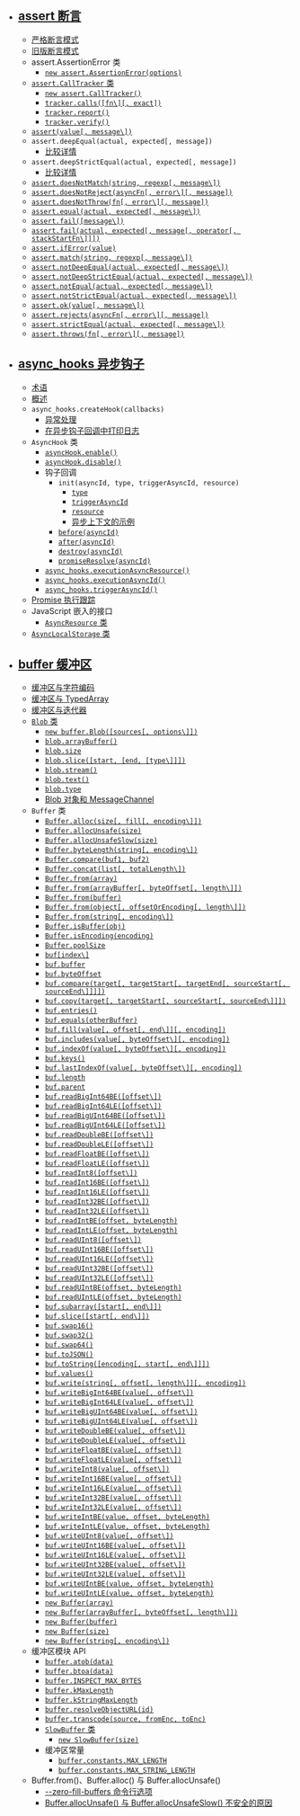 - ## [assert 断言](http://nodejs.cn/api/assert.html#assert_assert)

  - [严格断言模式](http://nodejs.cn/api/assert.html#assert_strict_assertion_mode)
  - [旧版断言模式](http://nodejs.cn/api/assert.html#assert_legacy_assertion_mode)
  - assert.AssertionError 类
    - [`new assert.AssertionError(options)`](http://nodejs.cn/api/assert.html#assert_new_assert_assertionerror_options)
  - [`assert.CallTracker` 类](http://nodejs.cn/api/assert.html#assert_class_assert_calltracker)
    - [`new assert.CallTracker()`](http://nodejs.cn/api/assert.html#assert_new_assert_calltracker)
    - [`tracker.calls([fn\][, exact])`](http://nodejs.cn/api/assert.html#assert_tracker_calls_fn_exact)
    - [`tracker.report()`](http://nodejs.cn/api/assert.html#assert_tracker_report)
    - [`tracker.verify()`](http://nodejs.cn/api/assert.html#assert_tracker_verify)
  - [`assert(value[, message\])`](http://nodejs.cn/api/assert.html#assert_assert_value_message)
  - `assert.deepEqual(actual, expected[, message])`
    - [比较详情](http://nodejs.cn/api/assert.html#assert_comparison_details)
  - `assert.deepStrictEqual(actual, expected[, message])`
    - [比较详情](http://nodejs.cn/api/assert.html#assert_comparison_details_1)
  - [`assert.doesNotMatch(string, regexp[, message\])`](http://nodejs.cn/api/assert.html#assert_assert_doesnotmatch_string_regexp_message)
  - [`assert.doesNotReject(asyncFn[, error\][, message])`](http://nodejs.cn/api/assert.html#assert_assert_doesnotreject_asyncfn_error_message)
  - [`assert.doesNotThrow(fn[, error\][, message])`](http://nodejs.cn/api/assert.html#assert_assert_doesnotthrow_fn_error_message)
  - [`assert.equal(actual, expected[, message\])`](http://nodejs.cn/api/assert.html#assert_assert_equal_actual_expected_message)
  - [`assert.fail([message\])`](http://nodejs.cn/api/assert.html#assert_assert_fail_message)
  - [`assert.fail(actual, expected[, message[, operator[, stackStartFn\]]])`](http://nodejs.cn/api/assert.html#assert_assert_fail_actual_expected_message_operator_stackstartfn)
  - [`assert.ifError(value)`](http://nodejs.cn/api/assert.html#assert_assert_iferror_value)
  - [`assert.match(string, regexp[, message\])`](http://nodejs.cn/api/assert.html#assert_assert_match_string_regexp_message)
  - [`assert.notDeepEqual(actual, expected[, message\])`](http://nodejs.cn/api/assert.html#assert_assert_notdeepequal_actual_expected_message)
  - [`assert.notDeepStrictEqual(actual, expected[, message\])`](http://nodejs.cn/api/assert.html#assert_assert_notdeepstrictequal_actual_expected_message)
  - [`assert.notEqual(actual, expected[, message\])`](http://nodejs.cn/api/assert.html#assert_assert_notequal_actual_expected_message)
  - [`assert.notStrictEqual(actual, expected[, message\])`](http://nodejs.cn/api/assert.html#assert_assert_notstrictequal_actual_expected_message)
  - [`assert.ok(value[, message\])`](http://nodejs.cn/api/assert.html#assert_assert_ok_value_message)
  - [`assert.rejects(asyncFn[, error\][, message])`](http://nodejs.cn/api/assert.html#assert_assert_rejects_asyncfn_error_message)
  - [`assert.strictEqual(actual, expected[, message\])`](http://nodejs.cn/api/assert.html#assert_assert_strictequal_actual_expected_message)
  - [`assert.throws(fn[, error\][, message])`](http://nodejs.cn/api/assert.html#assert_assert_throws_fn_error_message)

- ## [async_hooks 异步钩子](http://nodejs.cn/api/async_hooks.html#async_hooks_async_hooks)

  - [术语](http://nodejs.cn/api/async_hooks.html#async_hooks_terminology)
  - [概述](http://nodejs.cn/api/async_hooks.html#async_hooks_overview)
  - `async_hooks.createHook(callbacks)`
    - [异常处理](http://nodejs.cn/api/async_hooks.html#async_hooks_error_handling)
    - [在异步钩子回调中打印日志](http://nodejs.cn/api/async_hooks.html#async_hooks_printing_in_asynchooks_callbacks)
  - `AsyncHook` 类
    - [`asyncHook.enable()`](http://nodejs.cn/api/async_hooks.html#async_hooks_asynchook_enable)
    - [`asyncHook.disable()`](http://nodejs.cn/api/async_hooks.html#async_hooks_asynchook_disable)
    - 钩子回调
      - `init(asyncId, type, triggerAsyncId, resource)`
        - [`type`](http://nodejs.cn/api/async_hooks.html#async_hooks_type)
        - [`triggerAsyncId`](http://nodejs.cn/api/async_hooks.html#async_hooks_triggerasyncid)
        - [`resource`](http://nodejs.cn/api/async_hooks.html#async_hooks_resource)
        - [异步上下文的示例](http://nodejs.cn/api/async_hooks.html#async_hooks_asynchronous_context_example)
      - [`before(asyncId)`](http://nodejs.cn/api/async_hooks.html#async_hooks_before_asyncid)
      - [`after(asyncId)`](http://nodejs.cn/api/async_hooks.html#async_hooks_after_asyncid)
      - [`destroy(asyncId)`](http://nodejs.cn/api/async_hooks.html#async_hooks_destroy_asyncid)
      - [`promiseResolve(asyncId)`](http://nodejs.cn/api/async_hooks.html#async_hooks_promiseresolve_asyncid)
    - [`async_hooks.executionAsyncResource()`](http://nodejs.cn/api/async_hooks.html#async_hooks_async_hooks_executionasyncresource)
    - [`async_hooks.executionAsyncId()`](http://nodejs.cn/api/async_hooks.html#async_hooks_async_hooks_executionasyncid)
    - [`async_hooks.triggerAsyncId()`](http://nodejs.cn/api/async_hooks.html#async_hooks_async_hooks_triggerasyncid)
  - [Promise 执行跟踪](http://nodejs.cn/api/async_hooks.html#async_hooks_promise_execution_tracking)
  - JavaScript 嵌入的接口
    - [`AsyncResource` 类](http://nodejs.cn/api/async_hooks.html#async_hooks_class_asyncresource)
  - [`AsyncLocalStorage` 类](http://nodejs.cn/api/async_hooks.html#async_hooks_class_asynclocalstorage)



- ## [buffer 缓冲区](http://nodejs.cn/api/buffer.html#buffer_buffer)

  - [缓冲区与字符编码](http://nodejs.cn/api/buffer.html#buffer_buffers_and_character_encodings)
  - [缓冲区与 TypedArray](http://nodejs.cn/api/buffer.html#buffer_buffers_and_typedarrays)
  - [缓冲区与迭代器](http://nodejs.cn/api/buffer.html#buffer_buffers_and_iteration)
  - [`Blob` 类](http://nodejs.cn/api/buffer.html#buffer_class_blob)
    - [`new buffer.Blob([sources[, options\]])`](http://nodejs.cn/api/buffer.html#buffer_new_buffer_blob_sources_options)
    - [`blob.arrayBuffer()`](http://nodejs.cn/api/buffer.html#buffer_blob_arraybuffer)
    - [`blob.size`](http://nodejs.cn/api/buffer.html#buffer_blob_size)
    - [`blob.slice([start, [end, [type\]]])`](http://nodejs.cn/api/buffer.html#buffer_blob_slice_start_end_type)
    - [`blob.stream()`](http://nodejs.cn/api/buffer.html#buffer_blob_stream)
    - [`blob.text()`](http://nodejs.cn/api/buffer.html#buffer_blob_text)
    - [`blob.type`](http://nodejs.cn/api/buffer.html#buffer_blob_type)
    - [Blob 对象和 MessageChannel](http://nodejs.cn/api/buffer.html#buffer_blob_objects_and_messagechannel)
  - `Buffer` 类
    - [`Buffer.alloc(size[, fill[, encoding\]])`](http://nodejs.cn/api/buffer.html#buffer_static_method_buffer_alloc_size_fill_encoding)
    - [`Buffer.allocUnsafe(size)`](http://nodejs.cn/api/buffer.html#buffer_static_method_buffer_allocunsafe_size)
    - [`Buffer.allocUnsafeSlow(size)`](http://nodejs.cn/api/buffer.html#buffer_static_method_buffer_allocunsafeslow_size)
    - [`Buffer.byteLength(string[, encoding\])`](http://nodejs.cn/api/buffer.html#buffer_static_method_buffer_bytelength_string_encoding)
    - [`Buffer.compare(buf1, buf2)`](http://nodejs.cn/api/buffer.html#buffer_static_method_buffer_compare_buf1_buf2)
    - [`Buffer.concat(list[, totalLength\])`](http://nodejs.cn/api/buffer.html#buffer_static_method_buffer_concat_list_totallength)
    - [`Buffer.from(array)`](http://nodejs.cn/api/buffer.html#buffer_static_method_buffer_from_array)
    - [`Buffer.from(arrayBuffer[, byteOffset[, length\]])`](http://nodejs.cn/api/buffer.html#buffer_static_method_buffer_from_arraybuffer_byteoffset_length)
    - [`Buffer.from(buffer)`](http://nodejs.cn/api/buffer.html#buffer_static_method_buffer_from_buffer)
    - [`Buffer.from(object[, offsetOrEncoding[, length\]])`](http://nodejs.cn/api/buffer.html#buffer_static_method_buffer_from_object_offsetorencoding_length)
    - [`Buffer.from(string[, encoding\])`](http://nodejs.cn/api/buffer.html#buffer_static_method_buffer_from_string_encoding)
    - [`Buffer.isBuffer(obj)`](http://nodejs.cn/api/buffer.html#buffer_static_method_buffer_isbuffer_obj)
    - [`Buffer.isEncoding(encoding)`](http://nodejs.cn/api/buffer.html#buffer_static_method_buffer_isencoding_encoding)
    - [`Buffer.poolSize`](http://nodejs.cn/api/buffer.html#buffer_class_property_buffer_poolsize)
    - [`buf[index\]`](http://nodejs.cn/api/buffer.html#buffer_buf_index)
    - [`buf.buffer`](http://nodejs.cn/api/buffer.html#buffer_buf_buffer)
    - [`buf.byteOffset`](http://nodejs.cn/api/buffer.html#buffer_buf_byteoffset)
    - [`buf.compare(target[, targetStart[, targetEnd[, sourceStart[, sourceEnd\]]]])`](http://nodejs.cn/api/buffer.html#buffer_buf_compare_target_targetstart_targetend_sourcestart_sourceend)
    - [`buf.copy(target[, targetStart[, sourceStart[, sourceEnd\]]])`](http://nodejs.cn/api/buffer.html#buffer_buf_copy_target_targetstart_sourcestart_sourceend)
    - [`buf.entries()`](http://nodejs.cn/api/buffer.html#buffer_buf_entries)
    - [`buf.equals(otherBuffer)`](http://nodejs.cn/api/buffer.html#buffer_buf_equals_otherbuffer)
    - [`buf.fill(value[, offset[, end\]][, encoding])`](http://nodejs.cn/api/buffer.html#buffer_buf_fill_value_offset_end_encoding)
    - [`buf.includes(value[, byteOffset\][, encoding])`](http://nodejs.cn/api/buffer.html#buffer_buf_includes_value_byteoffset_encoding)
    - [`buf.indexOf(value[, byteOffset\][, encoding])`](http://nodejs.cn/api/buffer.html#buffer_buf_indexof_value_byteoffset_encoding)
    - [`buf.keys()`](http://nodejs.cn/api/buffer.html#buffer_buf_keys)
    - [`buf.lastIndexOf(value[, byteOffset\][, encoding])`](http://nodejs.cn/api/buffer.html#buffer_buf_lastindexof_value_byteoffset_encoding)
    - [`buf.length`](http://nodejs.cn/api/buffer.html#buffer_buf_length)
    - [`buf.parent`](http://nodejs.cn/api/buffer.html#buffer_buf_parent)
    - [`buf.readBigInt64BE([offset\])`](http://nodejs.cn/api/buffer.html#buffer_buf_readbigint64be_offset)
    - [`buf.readBigInt64LE([offset\])`](http://nodejs.cn/api/buffer.html#buffer_buf_readbigint64le_offset)
    - [`buf.readBigUInt64BE([offset\])`](http://nodejs.cn/api/buffer.html#buffer_buf_readbiguint64be_offset)
    - [`buf.readBigUInt64LE([offset\])`](http://nodejs.cn/api/buffer.html#buffer_buf_readbiguint64le_offset)
    - [`buf.readDoubleBE([offset\])`](http://nodejs.cn/api/buffer.html#buffer_buf_readdoublebe_offset)
    - [`buf.readDoubleLE([offset\])`](http://nodejs.cn/api/buffer.html#buffer_buf_readdoublele_offset)
    - [`buf.readFloatBE([offset\])`](http://nodejs.cn/api/buffer.html#buffer_buf_readfloatbe_offset)
    - [`buf.readFloatLE([offset\])`](http://nodejs.cn/api/buffer.html#buffer_buf_readfloatle_offset)
    - [`buf.readInt8([offset\])`](http://nodejs.cn/api/buffer.html#buffer_buf_readint8_offset)
    - [`buf.readInt16BE([offset\])`](http://nodejs.cn/api/buffer.html#buffer_buf_readint16be_offset)
    - [`buf.readInt16LE([offset\])`](http://nodejs.cn/api/buffer.html#buffer_buf_readint16le_offset)
    - [`buf.readInt32BE([offset\])`](http://nodejs.cn/api/buffer.html#buffer_buf_readint32be_offset)
    - [`buf.readInt32LE([offset\])`](http://nodejs.cn/api/buffer.html#buffer_buf_readint32le_offset)
    - [`buf.readIntBE(offset, byteLength)`](http://nodejs.cn/api/buffer.html#buffer_buf_readintbe_offset_bytelength)
    - [`buf.readIntLE(offset, byteLength)`](http://nodejs.cn/api/buffer.html#buffer_buf_readintle_offset_bytelength)
    - [`buf.readUInt8([offset\])`](http://nodejs.cn/api/buffer.html#buffer_buf_readuint8_offset)
    - [`buf.readUInt16BE([offset\])`](http://nodejs.cn/api/buffer.html#buffer_buf_readuint16be_offset)
    - [`buf.readUInt16LE([offset\])`](http://nodejs.cn/api/buffer.html#buffer_buf_readuint16le_offset)
    - [`buf.readUInt32BE([offset\])`](http://nodejs.cn/api/buffer.html#buffer_buf_readuint32be_offset)
    - [`buf.readUInt32LE([offset\])`](http://nodejs.cn/api/buffer.html#buffer_buf_readuint32le_offset)
    - [`buf.readUIntBE(offset, byteLength)`](http://nodejs.cn/api/buffer.html#buffer_buf_readuintbe_offset_bytelength)
    - [`buf.readUIntLE(offset, byteLength)`](http://nodejs.cn/api/buffer.html#buffer_buf_readuintle_offset_bytelength)
    - [`buf.subarray([start[, end\]])`](http://nodejs.cn/api/buffer.html#buffer_buf_subarray_start_end)
    - [`buf.slice([start[, end\]])`](http://nodejs.cn/api/buffer.html#buffer_buf_slice_start_end)
    - [`buf.swap16()`](http://nodejs.cn/api/buffer.html#buffer_buf_swap16)
    - [`buf.swap32()`](http://nodejs.cn/api/buffer.html#buffer_buf_swap32)
    - [`buf.swap64()`](http://nodejs.cn/api/buffer.html#buffer_buf_swap64)
    - [`buf.toJSON()`](http://nodejs.cn/api/buffer.html#buffer_buf_tojson)
    - [`buf.toString([encoding[, start[, end\]]])`](http://nodejs.cn/api/buffer.html#buffer_buf_tostring_encoding_start_end)
    - [`buf.values()`](http://nodejs.cn/api/buffer.html#buffer_buf_values)
    - [`buf.write(string[, offset[, length\]][, encoding])`](http://nodejs.cn/api/buffer.html#buffer_buf_write_string_offset_length_encoding)
    - [`buf.writeBigInt64BE(value[, offset\])`](http://nodejs.cn/api/buffer.html#buffer_buf_writebigint64be_value_offset)
    - [`buf.writeBigInt64LE(value[, offset\])`](http://nodejs.cn/api/buffer.html#buffer_buf_writebigint64le_value_offset)
    - [`buf.writeBigUInt64BE(value[, offset\])`](http://nodejs.cn/api/buffer.html#buffer_buf_writebiguint64be_value_offset)
    - [`buf.writeBigUInt64LE(value[, offset\])`](http://nodejs.cn/api/buffer.html#buffer_buf_writebiguint64le_value_offset)
    - [`buf.writeDoubleBE(value[, offset\])`](http://nodejs.cn/api/buffer.html#buffer_buf_writedoublebe_value_offset)
    - [`buf.writeDoubleLE(value[, offset\])`](http://nodejs.cn/api/buffer.html#buffer_buf_writedoublele_value_offset)
    - [`buf.writeFloatBE(value[, offset\])`](http://nodejs.cn/api/buffer.html#buffer_buf_writefloatbe_value_offset)
    - [`buf.writeFloatLE(value[, offset\])`](http://nodejs.cn/api/buffer.html#buffer_buf_writefloatle_value_offset)
    - [`buf.writeInt8(value[, offset\])`](http://nodejs.cn/api/buffer.html#buffer_buf_writeint8_value_offset)
    - [`buf.writeInt16BE(value[, offset\])`](http://nodejs.cn/api/buffer.html#buffer_buf_writeint16be_value_offset)
    - [`buf.writeInt16LE(value[, offset\])`](http://nodejs.cn/api/buffer.html#buffer_buf_writeint16le_value_offset)
    - [`buf.writeInt32BE(value[, offset\])`](http://nodejs.cn/api/buffer.html#buffer_buf_writeint32be_value_offset)
    - [`buf.writeInt32LE(value[, offset\])`](http://nodejs.cn/api/buffer.html#buffer_buf_writeint32le_value_offset)
    - [`buf.writeIntBE(value, offset, byteLength)`](http://nodejs.cn/api/buffer.html#buffer_buf_writeintbe_value_offset_bytelength)
    - [`buf.writeIntLE(value, offset, byteLength)`](http://nodejs.cn/api/buffer.html#buffer_buf_writeintle_value_offset_bytelength)
    - [`buf.writeUInt8(value[, offset\])`](http://nodejs.cn/api/buffer.html#buffer_buf_writeuint8_value_offset)
    - [`buf.writeUInt16BE(value[, offset\])`](http://nodejs.cn/api/buffer.html#buffer_buf_writeuint16be_value_offset)
    - [`buf.writeUInt16LE(value[, offset\])`](http://nodejs.cn/api/buffer.html#buffer_buf_writeuint16le_value_offset)
    - [`buf.writeUInt32BE(value[, offset\])`](http://nodejs.cn/api/buffer.html#buffer_buf_writeuint32be_value_offset)
    - [`buf.writeUInt32LE(value[, offset\])`](http://nodejs.cn/api/buffer.html#buffer_buf_writeuint32le_value_offset)
    - [`buf.writeUIntBE(value, offset, byteLength)`](http://nodejs.cn/api/buffer.html#buffer_buf_writeuintbe_value_offset_bytelength)
    - [`buf.writeUIntLE(value, offset, byteLength)`](http://nodejs.cn/api/buffer.html#buffer_buf_writeuintle_value_offset_bytelength)
    - [`new Buffer(array)`](http://nodejs.cn/api/buffer.html#buffer_new_buffer_array)
    - [`new Buffer(arrayBuffer[, byteOffset[, length\]])`](http://nodejs.cn/api/buffer.html#buffer_new_buffer_arraybuffer_byteoffset_length)
    - [`new Buffer(buffer)`](http://nodejs.cn/api/buffer.html#buffer_new_buffer_buffer)
    - [`new Buffer(size)`](http://nodejs.cn/api/buffer.html#buffer_new_buffer_size)
    - [`new Buffer(string[, encoding\])`](http://nodejs.cn/api/buffer.html#buffer_new_buffer_string_encoding)
  - 缓冲区模块 API
    - [`buffer.atob(data)`](http://nodejs.cn/api/buffer.html#buffer_buffer_atob_data)
    - [`buffer.btoa(data)`](http://nodejs.cn/api/buffer.html#buffer_buffer_btoa_data)
    - [`buffer.INSPECT_MAX_BYTES`](http://nodejs.cn/api/buffer.html#buffer_buffer_inspect_max_bytes)
    - [`buffer.kMaxLength`](http://nodejs.cn/api/buffer.html#buffer_buffer_kmaxlength)
    - [`buffer.kStringMaxLength`](http://nodejs.cn/api/buffer.html#buffer_buffer_kstringmaxlength)
    - [`buffer.resolveObjectURL(id)`](http://nodejs.cn/api/buffer.html#buffer_buffer_resolveobjecturl_id)
    - [`buffer.transcode(source, fromEnc, toEnc)`](http://nodejs.cn/api/buffer.html#buffer_buffer_transcode_source_fromenc_toenc)
    - [`SlowBuffer` 类](http://nodejs.cn/api/buffer.html#buffer_class_slowbuffer)
      - [`new SlowBuffer(size)`](http://nodejs.cn/api/buffer.html#buffer_new_slowbuffer_size)
    - 缓冲区常量
      - [`buffer.constants.MAX_LENGTH`](http://nodejs.cn/api/buffer.html#buffer_buffer_constants_max_length)
      - [`buffer.constants.MAX_STRING_LENGTH`](http://nodejs.cn/api/buffer.html#buffer_buffer_constants_max_string_length)
  - Buffer.from()、Buffer.alloc() 与 Buffer.allocUnsafe()
    - [--zero-fill-buffers 命令行选项](http://nodejs.cn/api/buffer.html#buffer_the_zero_fill_buffers_command_line_option)
    - [Buffer.allocUnsafe() 与 Buffer.allocUnsafeSlow() 不安全的原因](http://nodejs.cn/api/buffer.html#buffer_what_makes_buffer_allocunsafe_and_buffer_allocunsafeslow_unsafe)
